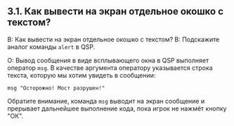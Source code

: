 ## 3.1. Как вывести на экран отдельное окошко с текстом?
<!-- [:faq_03_01] -->
В: Как вывести на экран отдельное окошко с текстом?
В: Подскажите аналог команды `alert` в QSP.

О:
Вывод сообщения в виде всплывающего окна в QSP выполняет оператор `msg`. В качестве аргумента оператору указывается строка текста, которую мы хотим увидеть в сообщении:
```qsp
msg "Осторожно! Мост разрушен!"
```
Обратите внимание, команда `msg` выводит на экран сообщение и прерывает дальнейшее выполнение кода, пока игрок не нажмёт кнопку "ОК".
